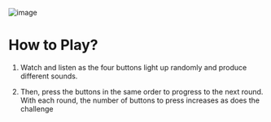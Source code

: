 ![image](https://github.com/user-attachments/assets/ef0f115d-0fbc-4024-a186-a6ed5000e8d9)

# How to Play?
1. Watch and listen as the four buttons light up randomly and produce different sounds. 

2. Then, press the buttons in the same order to progress to the next round. With each round, the number of buttons to press increases as does the challenge
